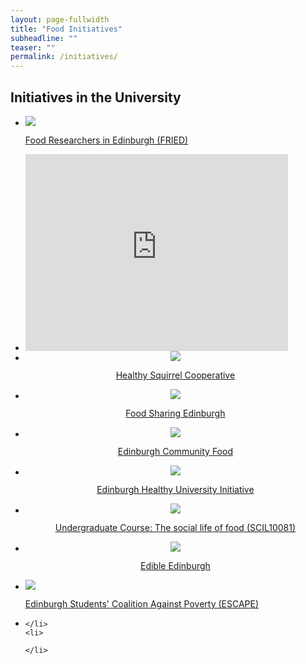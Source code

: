 ```yaml
---
layout: page-fullwidth
title: "Food Initiatives"
subheadline: ""
teaser: ""
permalink: /initiatives/
---
```


## Initiatives in the University

<div class="t30">
<ul class="small-block-grid-4">
    <li>
        <a href="http://www.sps.ed.ac.uk/research/research_centres/cross_school_research_clusters/food_researchers_in_edinburgh_fried"><img src="http://www.sps.ed.ac.uk/__data/assets/image/0003/164145/141112153220_69962.jpg" /></a>
        <p class="text-center">
            <a href="http://www.sps.ed.ac.uk/research/research_centres/cross_school_research_clusters/food_researchers_in_edinburgh_fried">Food Researchers in Edinburgh (FRIED)</a>
        </p>
    </li>
    <li>
        <div class="flex-video">
        <iframe width="420" height="315" src="https://www.youtube.com/embed/_wjPACwDyCA" frameborder="0" allowfullscreen></iframe>
    </div>
    </li>
    <li>
        <center>
            <img class="center" src="{{ site.urlimg }}plate7-128.png" />
            <p class="text-center">
                <a href="http://heartysquirreledinburgh.weebly.com/">Healthy Squirrel Cooperative</a>
            </p>
        </center>
    </li>
    <li>
        <center>
            <img class="center" src="{{ site.urlimg }}plate7-128.png" />
            <p class="text-center">
                <a href="https://foodsharingedinburgh.wordpress.com">Food Sharing Edinburgh</a>
            </p>
        </center>
    </li>
</ul>
<ul class="small-block-grid-4">
    <li>
        <center><img class="center" src="{{ site.urlimg }}plate7-128.png" />
            <p> <a href="http://www.edinburghcommunityfood.org.uk">Edinburgh Community Food</a></p>
        </center>
    </li>
    <li>
        <center><img class="center" src="{{ site.urlimg }}plate7-128.png" />
            <p><a href="http://www.ed.ac.uk/staff-students/staff/enhancing-student-experience/initiatives/sep/healthy-university/whos-involved">Edinburgh Healthy University Initiative</a></p>
        </center>
    </li>
    <li>
        <center><img class="center" src="{{ site.urlimg }}plate7-128.png" />
            <p><a href="http://www.drps.ed.ac.uk/15-16/dpt/cxscil10081.htm">Undergraduate Course: The social life of food (SCIL10081)</a></p>
        </center>
    </li>
    <li>
        <center><img class="center" src="{{ site.urlimg }}plate7-128.png" />
            <p><a href="http://www.edible-edinburgh.org/">Edible Edinburgh</a></p>
        </center>
    </li>
</ul>
<ul class="small-block-grid-4">
    <li>
        <img class="center" src="{{ site.urlimg }}plate7-128.png" />
        <p class="text-center">
            <a href="https://www.facebook.com/edinburghescape">Edinburgh Students' Coalition Against Poverty (ESCAPE)</a>
        </p>
    </li>
    <li>
 
    </li>
    <li>
       
    </li>
</ul>
</div>

<!-- a href="https://twitter.com/seasonedstudent?lang=en-gb%0Ahttp://theseasonedstudent.com/">Seasoned Students initiative at University of Aberdeen</a>
 — new Sociology course on food convened by Isabelle Darmon &amp; Niamh Moore
 — Marisa Wilson sits on steering committee
<a href="http://fifediet.co.uk/">Fife Diet</a> — Mike Small has done teaching for Ronan Bolton &amp; Steve Yearley previously
<a href="http://www.mrseelsgarden.org">Mr Seel's Garden (Liverpool)</a> — project that Chris Speed was involved with
 -->
